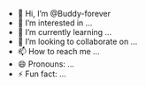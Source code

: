 - 👋 Hi, I’m @Buddy-forever
- 👀 I’m interested in ...
- 🌱 I’m currently learning ...
- 💞️ I’m looking to collaborate on ...
- 📫 How to reach me ...
- 😄 Pronouns: ...
- ⚡ Fun fact: ...

<!---
Buddy-forever/Buddy-forever is a ✨ special ✨ repository because its `README.md` (this file) appears on your GitHub profile.
You can click the Preview link to take a look at your changes.
--->
